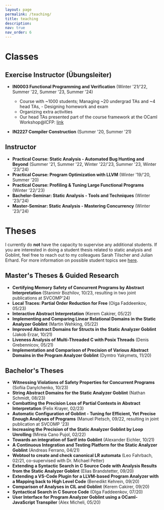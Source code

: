 ```yaml
---
layout: page
permalink: /teaching/
title: teaching
description:
nav: true
nav_order: 6
---
```


# Classes
## Exercise Instructor (Übungsleiter)

- **IN0003 Functional Programming and Verification** (Winter '21/'22, Summer '22, Summer '23, Summer '24)

  - Course with ~1000 students; Managing ~20 undergrad TAs and ~4 head TAs, - Designing homework and exam
  - Organizing extra activities
  - Our head TAs presented part of the course framework at the OCaml Workshop@ICFP: [link](https://icfp23.sigplan.org/details/ocaml-2023-papers/11/Less-Power-for-More-Learning-Restricting-OCaml-Features-for-Effective-Teaching)
- **IN2227 Compiler Construction** (Summer '20, Summer '21)

## Instructor

- **Practical Course: Static Analysis - Automated Bug Hunting and Beyond** (Summer '21, Summer '22, Winter '22/'23, Summer '23, Winter '23/'24)
- **Practical Course: Program Optimization with LLVM** (Winter '19/'20, Summer '20)
- **Practical Course: Profiling & Tuning Large Functional Programs** (Winter '22/'23)
- **Bachelor-Seminar: Static Analysis - Tools and Techniques** (Winter '23/'24)
- **Master-Seminar: Static Analysis - Mastering Concurrency** (Winter '23/'24)


# Theses

I currently do **not** have the capacity to supervise any additional students. If you are interested in doing a student thesis related to static analysis and Goblint,
feel free to reach out to my colleagues Sarah Tilscher and Julian Erhard. For more information on possible student topics see [here](https://www.in.tum.de/i02/lehre/studienarbeiten/).

## Master's Theses & Guided Research

- **Certifying Memory Safety of Concurrent Programs by Abstract Interpretation** (Stanimir Bozhilov, 10/23, resulting in two joint publications at SVCOMP'24)
- **Local Traces: Partial Order Reduction for Free** (Olga Faddeenkov, 05/23)
- **Interactive Abstract Interpretation** (Kerem Cakirer, 05/22)
- **Implementing and Comparing Linear Relational Domains in the Static Analyzer Goblint** (Martin Wehking, 05/22)
- **Improved Abstract Domains for Structs in the Static Analyzer Goblint** (Jakob Erzar, 10/21)
- **Liveness Analysis of Multi-Threaded C with Posix Threads** (Denis Grebennicov, 05/21)
- **Implementation and Comparison of Precision of Various Abstract Domains in the Program Analyzer Goblint** (Dymtro Yakymets, 11/20)

## Bachelor's Theses

- **Witnessing Violations of Safety Properties for Concurrent Programs** (Sofiia Danylchenko, 10/23)
- **String Abstract Domains for the Static Analyzer Goblint** (Nathan Schmidt, 08/23)
- **Combatting the Precision Loss of Partial Contexts in Abstract Interpretation** (Felix Krayer, 02/23)
- **Automatic Configuration of Goblint - Tuning for Efficient, Yet Precise Enough Analyses of Programs** (Manuel Pietsch, 09/22, resulting in joint publication at SVCOMP '23)
- **Increasing the Precision of the Static Analyzer Goblint by Loop Unrolling** (Mireia Cano Pujol, 02/22)
- **Towards an integration of Sarif into Goblint** (Alexander Eichler, 10/21)
- **A Continuous Integration and Testing Platform for the Static Analyzer Goblint** (Andreas Ferrano, 04/21)
- **Webtool to create and check canonical LR automata** (Leo Fahrbach, 02/21, co-supervised with Dr. Michael Petter)
- **Extending a Syntactic Search in C Source Code with Analysis Results from the Static Analyzer Goblint** (Elias Brandstetter, 09/20)
- **Extending a VS-Code Plugin for a LLVM-based Program Analyzer with a Mapping back to High Level Code** (Benedikt Kehrein, 09/20)
- **Comparison of Analyses in CIL and Goblint** (Kerem Cakirer, 09/20)
- **Syntactical Search in C Source Code** (Olga Faddeenkov, 07/20)
- **User Interface for Program Analyzer Goblint using a OCaml-JavaScript Transpiler** (Alex Micheli, 05/20)
